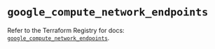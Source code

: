 # `google_compute_network_endpoints`

Refer to the Terraform Registry for docs: [`google_compute_network_endpoints`](https://registry.terraform.io/providers/hashicorp/google/6.27.0/docs/resources/compute_network_endpoints).
